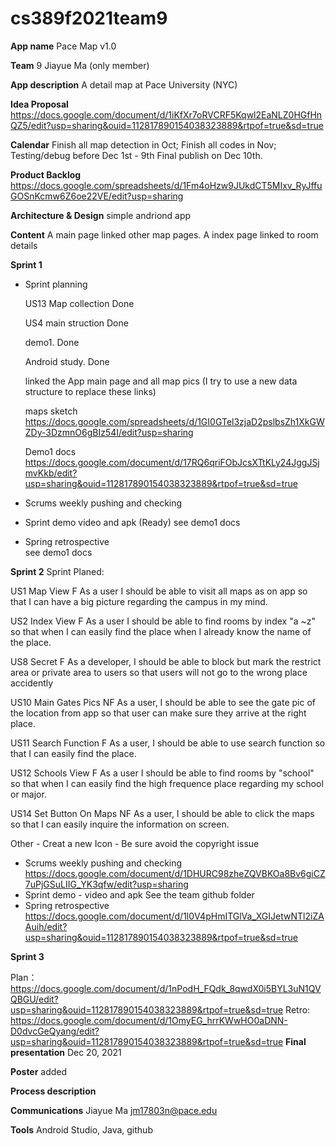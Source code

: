 # cs389f2021team9

**App name** Pace Map v1.0

**Team** 9   Jiayue Ma (only member)
             

**App description**  A detail map at Pace University (NYC)

**Idea Proposal**   https://docs.google.com/document/d/1iKfXr7oRVCRF5Kqwl2EaNLZ0HGfHnQZ5/edit?usp=sharing&ouid=112817890154038323889&rtpof=true&sd=true           

**Calendar**         Finish all map detection in Oct; 
                     Finish all codes in Nov; 
                     Testing/debug before Dec 1st - 9th
                     Final publish on Dec 10th.

**Product Backlog**  https://docs.google.com/spreadsheets/d/1Fm4oHzw9JUkdCT5MIxv_RyJffuGOSnKcmw6Z6oe22VE/edit?usp=sharing

**Architecture & Design**  simple andriond app
                          

**Content**         A main page linked other map pages. 
                    A index page linked to room details    

**Sprint 1**
  
* Sprint planning 
  
  US13 Map collection Done 
  
  US4  main struction Done
  
  demo1.         Done
  
  Android study. Done
  
  linked the App main page and all map pics (I try to use a new data structure to replace these links)
  
  maps sketch https://docs.google.com/spreadsheets/d/1GI0GTel3zjaD2pslbsZh1XkGWZDy-3DzmnO6gBIz54I/edit?usp=sharing
  
  Demo1 docs https://docs.google.com/document/d/17RQ6qriFObJcsXTtKLy24JggJSjmvKkb/edit?usp=sharing&ouid=112817890154038323889&rtpof=true&sd=true
  
* Scrums weekly pushing and checking
    
* Sprint demo 
    video and apk (Ready)
    see demo1 docs
* Spring retrospective  
    see demo1 docs
    
**Sprint 2**
Sprint Planed:

US1	Map View	      F	    As a user I should be able to visit all maps as on app so that I can have a big picture regarding the campus in my mind.

US2	Index View	    F		  As a user I should be able to find rooms by index "a ~z" so that when I can easily find the place when I already know the name of the place.

US8	Secret	F		As a developer, I should be able to block but mark the restrict area or private area to users so that users will not go to the wrong place accidently

US10	Main Gates Pics	NF	As a user, I should be able to see the gate pic of the location from app so that user can make sure they arrive at the right place.

US11 Search Function	F 	As a user, I should be able to use search function so that I can easily find the place.

US12 Schools View		  F   As a user I should be able to find rooms by "school" so that when I can easily find the high frequence place regarding my school or major.

US14	Set Button On Maps	NF	As a user, I should be able to click the maps so that I can easily inquire the information on screen.

Other - Creat a new Icon
      - Be sure avoid the copyright issue

* Scrums weekly pushing and checking
https://docs.google.com/document/d/1DHURC98zheZQVBKOa8Bv6giCZ7uPjGSuLIIG_YK3qfw/edit?usp=sharing
* Sprint demo - video and apk 
See the team github folder
* Spring retrospective 
https://docs.google.com/document/d/1l0V4pHmITGlVa_XGIJetwNTl2iZAAuih/edit?usp=sharing&ouid=112817890154038323889&rtpof=true&sd=true

**Sprint 3** 

Plan：https://docs.google.com/document/d/1nPodH_FQdk_8qwdX0i5BYL3uN1QVQBGU/edit?usp=sharing&ouid=112817890154038323889&rtpof=true&sd=true
Retro: https://docs.google.com/document/d/1OmyEG_hrrKWwHO0aDNN-D0dvcGeQyang/edit?usp=sharing&ouid=112817890154038323889&rtpof=true&sd=true
**Final presentation** Dec 20, 2021

**Poster**   added          

**Process description**  
                       

**Communications**     Jiayue Ma
                       jm17803n@pace.edu
                       
**Tools**             Android Studio, Java, github
